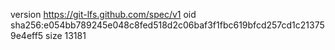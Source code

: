 version https://git-lfs.github.com/spec/v1
oid sha256:e054bb789245e048c8fed518d2c06baf3f1fbc619bfcd257cd1c213759e4eff5
size 13181
